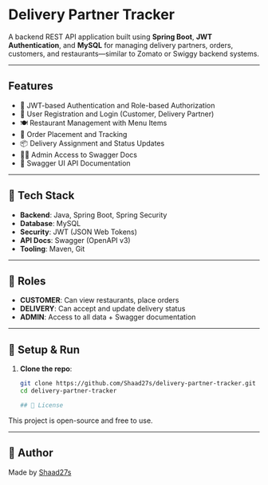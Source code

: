 #  Delivery Partner Tracker

A backend REST API application built using **Spring Boot**, **JWT Authentication**, and **MySQL** for managing delivery partners, orders, customers, and restaurants—similar to Zomato or Swiggy backend systems.

---

##  Features

- 🔐 JWT-based Authentication and Role-based Authorization
- 🧾 User Registration and Login (Customer, Delivery Partner)
- 🍽️ Restaurant Management with Menu Items
- 🛒 Order Placement and Tracking
- 📦 Delivery Assignment and Status Updates
- 🧑‍💼 Admin Access to Swagger Docs
- 📘 Swagger UI API Documentation

---

## 📌 Tech Stack

- **Backend**: Java, Spring Boot, Spring Security
- **Database**: MySQL
- **Security**: JWT (JSON Web Tokens)
- **API Docs**: Swagger (OpenAPI v3)
- **Tooling**: Maven, Git

---

## 🔐 Roles

- **CUSTOMER**: Can view restaurants, place orders
- **DELIVERY**: Can accept and update delivery status
- **ADMIN**: Access to all data + Swagger documentation

---

## 🔧 Setup & Run

1. **Clone the repo**:
   ```bash
   git clone https://github.com/Shaad27s/delivery-partner-tracker.git
   cd delivery-partner-tracker

   ## 🧾 License

This project is open-source and free to use.

---

## 👤 Author

Made by [Shaad27s](https://github.com/Shaad27s)
